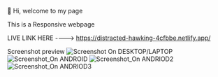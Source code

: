 


👋 Hi, welcome to my page


This is a Responsive webpage


LIVE LINK HERE ----> https://distracted-hawking-4cfbbe.netlify.app/



 
 Screenshot preview 
![Screenshot On DESKTOP/LAPTOP ](https://user-images.githubusercontent.com/80969919/117054536-19df1900-ad12-11eb-9757-8bf271497d0b.png)
![Screenshot_On ANDROID](https://user-images.githubusercontent.com/80969919/117022979-9a8d1d80-acf0-11eb-9219-093ab8992163.jpg)
![Screenshot_On ANDRIOD2](https://user-images.githubusercontent.com/80969919/117023001-9eb93b00-acf0-11eb-9459-06718fcf5aff.jpg)
![Screenshot_On ANDRIOD3](https://user-images.githubusercontent.com/80969919/117023017-a11b9500-acf0-11eb-94e4-a4839d0d222d.jpg)


